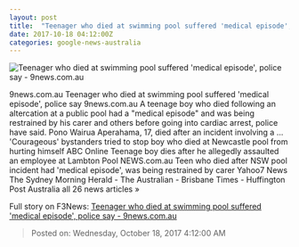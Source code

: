 ```yaml
---
layout: post
title:  "Teenager who died at swimming pool suffered 'medical episode', police say - 9news.com.au"
date: 2017-10-18 04:12:00Z
categories: google-news-australia
---
```


![Teenager who died at swimming pool suffered 'medical episode', police say - 9news.com.au](http://prod.static9.net.au/_/media/2017/10/18/15/06/1018_poolteen.jpg)

9news.com.au Teenager who died at swimming pool suffered 'medical episode', police say 9news.com.au A teenage boy who died following an altercation at a public pool had a "medical episode" and was being restrained by his carer and others before going into cardiac arrest, police have said. Pono Wairua Aperahama, 17, died after an incident involving a ... 'Courageous' bystanders tried to stop boy who died at Newcastle pool from hurting himself ABC Online Teenage boy dies after he allegedly assaulted an employee at Lambton Pool NEWS.com.au Teen who died after NSW pool incident had 'medical episode', was being restrained by carer Yahoo7 News The Sydney Morning Herald - The Australian - Brisbane Times - Huffington Post Australia all 26 news articles »


Full story on F3News: [Teenager who died at swimming pool suffered 'medical episode', police say - 9news.com.au](http://www.f3nws.com/n/xqzhvF)

> Posted on: Wednesday, October 18, 2017 4:12:00 AM
